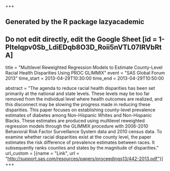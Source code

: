 +++
## Generated by the R package lazyacademic
## Do not edit directly, edit the Google Sheet [id = 1-PItelqpv0Sb_LdiEDqb8O3D_Roii5nVTL07IRVbRtA]
title = "Multilevel Reweighted Regression Models to Estimate County-Level Racial Health Disparities Using PROC GLIMMIX"
event = "SAS Global Forum 2013"
time_start = 2013-04-29T10:30:00
time_end = 2013-04-29T10:50:00

abstract = "The agenda to reduce racial health disparities has been set primarily at the national and state levels. These levels may be too far removed from the individual level where health outcomes are realized, and this disconnect may be slowing the progress made in reducing these disparities. This paper focuses on establishing county-level prevalence estimates of diabetes among Non-Hispanic Whites and Non-Hispanic Blacks. These estimates are produced using multilevel reweighted regression models through the GLIMMIX procedure with 2006-2010 Behavioral Risk Factor Surveillance System data and 2010 census data. To examine whether racial disparities exist at the county level, the paper estimates the risk difference of prevalence estimates between races. It subsequently ranks counties and states by the magnitude of disparities."
url_custom = [{name = "Link", url = "http://support.sas.com/resources/papers/proceedings13/442-2013.pdf"}]
+++
